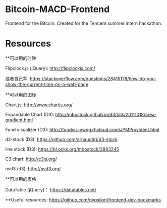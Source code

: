 # Bitcoin-MACD-Frontend
Frontend for the Bitcoin. Created for the Tencent summer intern hackathon.



# Resources 

**可以用的时钟

Flipclock.js (jQuery):
http://flipclockjs.com/

或者自己写:
https://stackoverflow.com/questions/28415178/how-do-you-show-the-current-time-on-a-web-page

**可以用的图标

Chart.js: 
http://www.chartjs.org/

Expandable Chart (D3): 
http://mbostock.github.io/d3/talk/20111018/area-gradient.html

Fund visualizer (D3): 
http://fundvis-ywng.rhcloud.com/JPMProvident.html

d3-stock (D3): 
https://github.com/arnauddri/d3-stock

line stock (D3):
https://bl.ocks.org/mbostock/3883245

C3 chart: 
http://c3js.org/

nvd3 (d3): 
http://nvd3.org/

**可以用的表格

DataTable (jQuery)：
https://datatables.net/

**Useful resources:
https://github.com/dypsilon/frontend-dev-bookmarks
